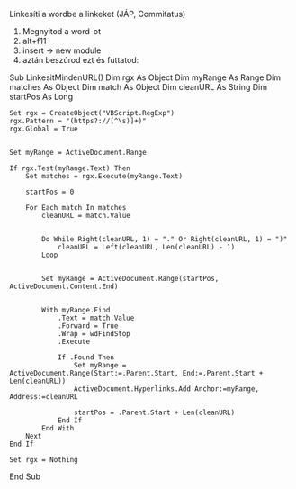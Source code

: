 Linkesíti a wordbe a linkeket (JÁP, Commitatus)

1. Megnyitod a word-ot
2. alt+f11
3. insert -> new module
4. aztán beszúrod ezt és futtatod:

Sub LinkesitMindenURL()
    Dim rgx As Object
    Dim myRange As Range
    Dim matches As Object
    Dim match As Object
    Dim cleanURL As String
    Dim startPos As Long
  
    Set rgx = CreateObject("VBScript.RegExp")
    rgx.Pattern = "(https?://[^\s)]+)"
    rgx.Global = True
    
 
    Set myRange = ActiveDocument.Range
    
    If rgx.Test(myRange.Text) Then
        Set matches = rgx.Execute(myRange.Text)
        
        startPos = 0
        
        For Each match In matches
            cleanURL = match.Value
            
            
            Do While Right(cleanURL, 1) = "." Or Right(cleanURL, 1) = ")"
                cleanURL = Left(cleanURL, Len(cleanURL) - 1)
            Loop
            
            
            Set myRange = ActiveDocument.Range(startPos, ActiveDocument.Content.End)
            
            
            With myRange.Find
                .Text = match.Value
                .Forward = True
                .Wrap = wdFindStop
                .Execute
                
                If .Found Then
                    Set myRange = ActiveDocument.Range(Start:=.Parent.Start, End:=.Parent.Start + Len(cleanURL))
                    ActiveDocument.Hyperlinks.Add Anchor:=myRange, Address:=cleanURL
                    
                    startPos = .Parent.Start + Len(cleanURL)
                End If
            End With
        Next
    End If
    
    Set rgx = Nothing
End Sub
